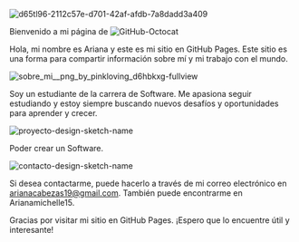 ![d65tl96-2112c57e-d701-42af-afdb-7a8dadd3a409](https://user-images.githubusercontent.com/57606183/219269147-ecab8031-7392-417e-8f8f-28f3c02c86f7.png)

Bienvenido a mi página de ![GitHub-Octocat](https://user-images.githubusercontent.com/57606183/219270613-1e72bb4d-6013-4093-abf5-0f8ca6e94ebd.jpg)
 
Hola, mi nombre es Ariana y este es mi sitio en GitHub Pages. Este sitio es una forma para compartir información sobre mí y mi trabajo con el mundo.

![sobre_mi__png_by_pinkloving_d6hbkxg-fullview](https://user-images.githubusercontent.com/57606183/219269358-29135ea5-5eec-4741-b838-153816c2d7bf.png)

Soy un estudiante de la carrera de Software. Me apasiona seguir estudiando y estoy siempre buscando nuevos desafíos y oportunidades para aprender y crecer.

![proyecto-design-sketch-name](https://user-images.githubusercontent.com/57606183/219270531-1e21e52d-4f21-44ad-a938-e265788bb9b5.png)

Poder crear un Software.

![contacto-design-sketch-name](https://user-images.githubusercontent.com/57606183/219270511-bb794728-ac31-4a19-a4ed-87bcce80fc41.png)

Si desea contactarme, puede hacerlo a través de mi correo electrónico en arianacabezas19@gmail.com. También puede encontrarme en Arianamichelle15.

Gracias por visitar mi sitio en GitHub Pages. ¡Espero que lo encuentre útil y interesante!
